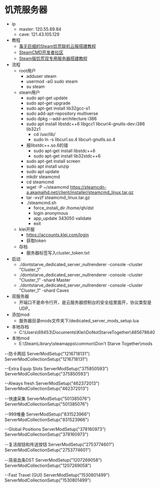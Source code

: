 # 饥荒服务器
- ip
  - master: 120.55.69.84
  - cave: 121.43.105.129
- 教程
  - [事无巨细的Steam饥荒联机云服搭建教程](https://blog.csdn.net/Hydius/article/details/106121931)
  - [SteamCMD开发者社区](https://developer.valvesoftware.com/wiki/SteamCMD)
  - [Steam版饥荒双专用服务器搭建教程](https://blog.csdn.net/XUdashi/article/details/118695063)
- 流程
  - root用户
    - adduser steam
    - usermod -aG sudo steam
    - su steam
  - steam用户
    - sudo apt-get update
    - sudo apt-get upgrade
    - sudo apt-get install lib32gcc-s1
    - sudo add-apt-repository multiverse
    - sudo dpkg --add-architecture i386
    - sudo apt install libstdc++6 libgcc1 libcurl4-gnutls-dev:i386 lib32z1
      - cd /usr/lib/
      - sudo ln -s libcurl.so.4 libcurl-gnutls.so.4
    - 报libstdc++.so.6的错
      - sudo apt-get install libstdc++6 
      - sudo apt-get install lib32stdc++6
    - sudo apt-get install screen
    - sudo apt install unzip
    - sudo apt update
    - mkdir steamcmd
    - cd steamcmd
    - wget -P ~/steamcmd https://steamcdn-a.akamaihd.net/client/installer/steamcmd_linux.tar.gz
    - tar -xvzf steamcmd_linux.tar.gz
    - ./steamcmd.sh
      - force_install_dir /home/qh/dst
      - login anonymous
      - app_update 343050 validate
      - exit
  - klei开服
    - https://accounts.klei.com/login
    - 获取token
  - 存档
    - 服务器标签写入cluster_token.txt
- 启动
  - ./dontstarve_dedicated_server_nullrenderer -console -cluster "Cluster_1"
  - ./dontstarve_dedicated_server_nullrenderer -console -cluster "Cluster_1" -shard Master
  - ./dontstarve_dedicated_server_nullrenderer -console -cluster "Cluster_1" -shard Caves
- 双服务器
  - 开端口不是命令行开，是云服务器控制台的安全组里面开，协议类型是UDP。
- 添加mod
  - 服务器目录mods文件夹下/dedicated_server_mods_setup.lua
- 本地存档
  - C:\Users\69453\Documents\Klei\DoNotStarveTogether\485678640
- 本地mod
  - E:\SteamLibrary\steamapps\common\Don't Starve Together\mods



--防卡两招
ServerModSetup("1216718131")
ServerModCollectionSetup("1216718131")

--Extra Equip Slots
ServerModSetup("375850593")
ServerModCollectionSetup("375850593")

--Always fresh
ServerModSetup("462372013")
ServerModCollectionSetup("462372013")

--快速采集
ServerModSetup("501385076")
ServerModCollectionSetup("501385076")

--999堆叠
ServerModSetup("831523966")
ServerModCollectionSetup("831523966")

--Global Positions
ServerModSetup("378160973")
ServerModCollectionSetup("378160973")

--复活按钮和传送按钮
ServerModSetup("2753774601")
ServerModCollectionSetup("2753774601")

--简易血条DST
ServerModSetup("1207269058")
ServerModCollectionSetup("1207269058")

--Fast Travel (GUI)
ServerModSetup("1530801499")
ServerModCollectionSetup("1530801499")